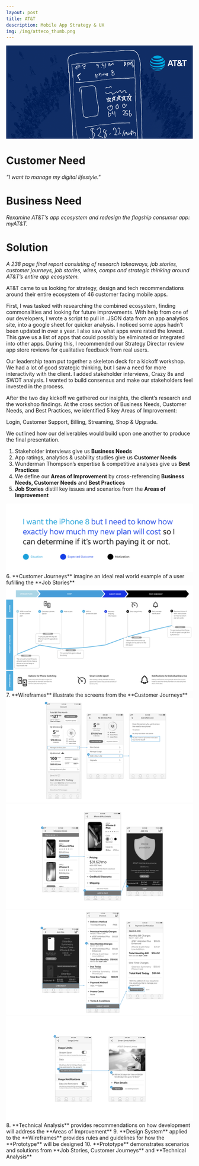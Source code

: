 ```yaml
---
layout: post
title: AT&T
description: Mobile App Strategy & UX
img: /img/atteco_thumb.png
---
```


<img class="img_scale" src="/img/atteco_cover.png"/>

# Customer Need
*"I want to manage my digital lifestyle."*

# Business Need
*Rexamine AT&T’s app ecosystem and redesign the flagship consumer app: myAT&T.*

# Solution
*A 238 page final report consisting of research takeaways, job stories, customer journeys, job stories, wires, comps and strategic thinking around AT&T’s entire app ecosystem.*

AT&T came to us looking for strategy, design and tech recommendations around their entire ecosystem of 46 customer facing mobile apps.

First, I was tasked with researching the combined ecosystem, finding commonalities and looking for future improvements. With help from one of our developers, I wrote a script to pull in .JSON data from an app analytics site, into a google sheet for quicker analysis. I noticed some apps hadn’t been updated in over a year. I also saw what apps were rated the lowest. This gave us a list of apps that could possibly be eliminated or integrated into other apps. During this, I recommended our Strategy Director review app store reviews for qualitative feedback from real users.

Our leadership team put together a skeleton deck for a kickoff workshop. We had a lot of good strategic thinking, but I saw a need for more interactivity with the client. I added stakeholder interviews, Crazy 8s and SWOT analysis. I wanted to build consensus and make our stakeholders feel invested in the process.

After the two day kickoff we gathered our insights, the client’s research and the workshop findings. At the cross section of Business Needs, Customer Needs, and Best Practices, we identified 5 key Areas of Improvement:

Login, Customer Support, Billing, Streaming, Shop & Upgrade.

We outlined how our deliverables would build upon one another to produce the final presentation.

1. Stakeholder interviews give us **Business Needs**
2. App ratings, analytics & usability studies give us **Customer Needs**
3. Wunderman Thompson’s expertise & competitive analyses give us **Best Practices**
4. We define our **Areas of Improvement** by cross-referencing **Business Needs, Customer Needs** and **Best Practices**
5. **Job Stories** distill key issues and scenarios from the **Areas of Improvement**
<img class="img_scale" src="/img/jobstory.png"/>
6. **Customer Journeys** imagine an ideal real world example of a user fufilling the **Job Stories**
<img class="img_scale" src="/img/journey.png"/>
7. **Wireframes** illustrate the screens from the **Customer Journeys**
<img class="img_scale" src="/img/wire001.png"/>
<img class="img_scale" src="/img/wire002.png"/>
<img class="img_scale" src="/img/wire003.png"/>
<img class="img_scale" src="/img/wire004.png"/>
8. **Technical Analysis** provides recommendations on how development will address the **Areas of Improvement**
9. **Design System** applied to the **Wireframes** provides rules and guidelines for how the **Prototype** will be designed
10. **Prototype** demonstrates scenarios and solutions from **Job Stories, Customer Journeys** and **Technical Analysis**




